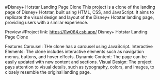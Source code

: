 #Disney+ Hotstar Landing Page Clone
This project is a clone of the landing page of Disney+ Hotstar, built using HTML, CSS, and JavaScript. It aims to replicate the visual design and layout of the Disney+ Hotstar landing page, providing users with a similar experience.

Preview
#Project link: https://l1w064.csb.app/
Disney+ Hotstar Landing Page Clone

Features
Carousel: THe clone has a carousel using JavaScript.
Interactive Elements: The clone includes interactive elements such as navigation menus, buttons, and hover effects.
Dynamic Content: The page can be easily updated with new content and sections.
Visual Design: The project pays attention to visual details, such as typography, colors, and images, to closely resemble the original landing page.
